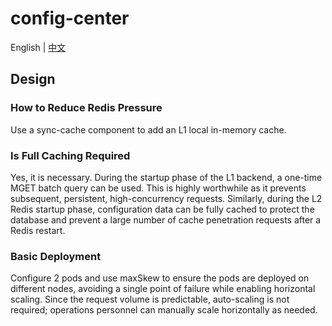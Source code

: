 # config-center

English | [中文](README_zh.md)

## Design

### How to Reduce Redis Pressure

Use a sync-cache component to add an L1 local in-memory cache.

### Is Full Caching Required

Yes, it is necessary. During the startup phase of the L1 backend, a one-time MGET batch query can be used. This is highly worthwhile as it prevents subsequent, persistent, high-concurrency requests. Similarly, during the L2 Redis startup phase, configuration data can be fully cached to protect the database and prevent a large number of cache penetration requests after a Redis restart.

### Basic Deployment

Configure 2 pods and use maxSkew to ensure the pods are deployed on different nodes, avoiding a single point of failure while enabling horizontal scaling. Since the request volume is predictable, auto-scaling is not required; operations personnel can manually scale horizontally as needed.
